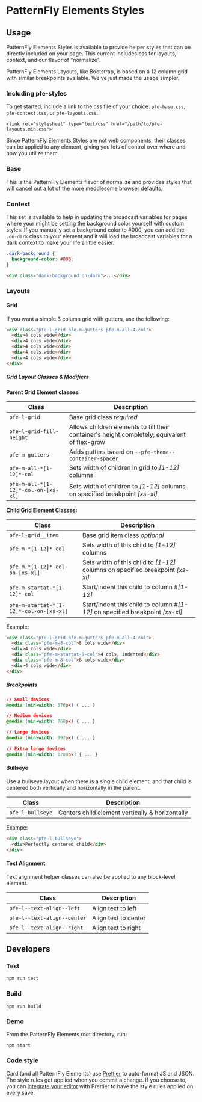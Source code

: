 # PatternFly Elements Styles

## Usage

PatternFly Elements Styles is available to provide helper styles that can be directly included on your page.  This current includes css for layouts, context, and our flavor of "normalize".

PatternFly Elements Layouts, like Bootstrap, is based on a 12 column grid with similar breakpoints available. We've just made the usage simpler.

### Including pfe-styles

To get started, include a link to the css file of your choice: `pfe-base.css`, `pfe-context.css`, or `pfe-layouts.css`.

```
<link rel="stylesheet" type="text/css" href="/path/to/pfe-layouts.min.css">
```

Since PatternFly Elements Styles are not web components, their classes can be applied to any element, giving you lots of control over where and how you utilize them.

### Base

This is the PatternFly Elements flavor of normalize and provides styles that will cancel out a lot of the more meddlesome browser defaults.

### Context

This set is available to help in updating the broadcast variables for pages where your might be setting the background color yourself with custom styles.  If you manually set a background color to #000, you can add the `.on-dark` class to your element and it will load the broadcast variables for a dark context to make your life a little easier.

```css
.dark-background {
  background-color: #000;
}
```

```html
<div class="dark-background on-dark">...</div>
```

### Layouts

#### Grid

If you want a simple 3 column grid with gutters, use the following:

```html
<div class="pfe-l-grid pfe-m-gutters pfe-m-all-4-col">
  <div>4 cols wide</div>
  <div>4 cols wide</div>
  <div>4 cols wide</div>
  <div>4 cols wide</div>
  <div>4 cols wide</div>
</div>
```

##### Grid Layout Classes &amp; Modifiers

**Parent Grid Element classes:**

| Class | Description |
| -------------- | ----------- |
| `pfe-l-grid` | Base grid class *required* |
| `pfe-l-grid-fill-height` | Allows children elements to fill their container's height completely; equivalent of flex-grow |
| `pfe-m-gutters` | Adds gutters based on `--pfe-theme--container-spacer` |
| `pfe-m-all-*[1-12]*-col` | Sets width of children in grid to *[1-12]* columns |
| `pfe-m-all-*[1-12]*-col-on-[xs-xl]` | Sets width of children to *[1-12]* columns on specified breakpoint *[xs-xl]* |

**Child Grid Element Classes:**

| Class | Description |
| -------------- | ----------- |
| `pfe-l-grid__item` | Base grid item class *optional* |
| `pfe-m-*[1-12]*-col` | Sets width of this child to *[1-12]* columns |
| `pfe-m-*[1-12]*-col-on-[xs-xl]` | Sets width of this child to *[1-12]* columns on specified breakpoint *[xs-xl]* |
| `pfe-m-startat-*[1-12]*-col` | Start/indent this child to column #*[1-12]* |
| `pfe-m-startat-*[1-12]*-col-on-[xs-xl]` | Start/indent this child to column #*[1-12]* on specified breakpoint *[xs-xl]* |

Example:

```html
<div class="pfe-l-grid pfe-m-gutters pfe-m-all-4-col">
  <div class="pfe-m-8-col">8 cols wide</div>
  <div>4 cols wide</div>
  <div class="pfe-m-startat-9-col">4 cols, indented</div>
  <div class="pfe-m-8-col">8 cols wide</div>
  <div>4 cols wide</div>
</div>
```

##### Breakpoints

```css
// Small devices
@media (min-width: 576px) { ... }

// Medium devices
@media (min-width: 768px) { ... }

// Large devices
@media (min-width: 992px) { ... }

// Extra large devices
@media (min-width: 1200px) { ... }
```

#### Bullseye

Use a bullseye layout when there is a single child element, and that child is centered both vertically and horizontally in the parent.

| Class | Description |
| -------------- | ----------- |
| `pfe-l-bullseye` | Centers child element vertically &amp; horizontally |

Exampe:

```html
<div class="pfe-l-bullseye">
  <div>Perfectly centered child</div>
</div>
```

#### Text Alignment

Text alignment helper classes can also be applied to any block-level element.

| Class | Description |
| -------------- | ----------- |
| `pfe-l--text-align--left` | Align text to left |
| `pfe-l--text-align--center` | Align text to center |
| `pfe-l--text-align--right` | Align text to right |


## Developers

### Test

    npm run test

### Build

    npm run build

### Demo

From the PatternFly Elements root directory, run:

    npm start

### Code style

Card (and all PatternFly Elements) use [Prettier][prettier] to auto-format JS and JSON. The style rules get applied when you commit a change. If you choose to, you can [integrate your editor][prettier-ed] with Prettier to have the style rules applied on every save.

[prettier]: https://github.com/prettier/prettier/
[prettier-ed]: https://prettier.io/docs/en/editors.html
[web-component-tester]: https://github.com/Polymer/web-component-tester
